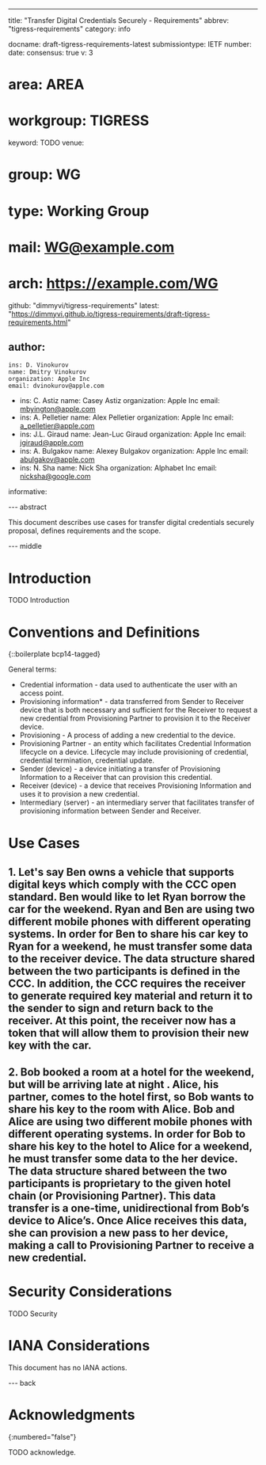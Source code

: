---

title: "Transfer Digital Credentials Securely - Requirements"
abbrev: "tigress-requirements"
category: info

docname: draft-tigress-requirements-latest
submissiontype: IETF
number:
date:
consensus: true
v: 3
# area: AREA
# workgroup: TIGRESS
keyword: TODO
venue:
#  group: WG
#  type: Working Group
#  mail: WG@example.com
#  arch: https://example.com/WG
  github: "dimmyvi/tigress-requirements"
  latest: "https://dimmyvi.github.io/tigress-requirements/draft-tigress-requirements.html"

author:
 -
    ins: D. Vinokurov
    name: Dmitry Vinokurov
    organization: Apple Inc
    email: dvinokurov@apple.com
 -
    ins: C. Astiz
    name: Casey Astiz
    organization: Apple Inc
    email: mbyington@apple.com
 -
    ins: A. Pelletier
    name: Alex Pelletier
    organization: Apple Inc
    email: a_pelletier@apple.com
 -
    ins: J.L. Giraud
    name: Jean-Luc Giraud
    organization: Apple Inc
    email: jgiraud@apple.com
 -
    ins: A. Bulgakov
    name: Alexey Bulgakov
    organization: Apple Inc
    email: abulgakov@apple.com
 -
    ins: N. Sha
    name: Nick Sha
    organization: Alphabet Inc
    email: nicksha@google.com


informative:


--- abstract

This document describes use cases for transfer digital credentials securely proposal, defines requirements and the scope.


--- middle

# Introduction

TODO Introduction


# Conventions and Definitions

{::boilerplate bcp14-tagged}

General terms:

- Credential information - data used to authenticate the user with an access point.
- Provisioning information* - data transferred from Sender to Receiver device that is both necessary and sufficient for the Receiver to request a new credential from Provisioning Partner to provision it to the Receiver device.
- Provisioning - A process of adding a new credential to the device.
- Provisioning Partner - an entity which facilitates Credential Information lifecycle on a device. Lifecycle may include provisioning of credential, credential termination, credential update.
- Sender (device) - a device initiating a transfer of Provisioning Information to a Receiver that can provision this credential.
- Receiver (device) - a device that receives Provisioning Information and uses it to provision a new credential.
- Intermediary (server) - an intermediary server that facilitates transfer of provisioning information between Sender and Receiver.

# Use Cases

## 1. Let's say Ben owns a vehicle that supports digital keys which comply with the CCC open standard. Ben would like to let Ryan borrow the car for the weekend. Ryan and Ben are using two different mobile phones with different operating systems. In order for Ben to share his car key to Ryan for a weekend, he must transfer some data to the receiver device. The data structure shared between the two participants is defined in the CCC. In addition, the CCC requires the receiver to generate required key material and return it to the sender to sign and return back to the receiver. At this point, the receiver now has a token that will allow them to provision their new key with the car.

## 2. Bob booked a room at a hotel for the weekend, but will be arriving late at night . Alice, his partner, comes to the hotel first, so Bob wants to share his key to the room with Alice. Bob and Alice are using two different mobile phones with different operating systems. In order for Bob to share his key to the hotel to Alice for a weekend, he must transfer some data to the her device. The data structure shared between the two participants is proprietary to the given hotel chain (or Provisioning Partner). This data transfer is a one-time, unidirectional from Bob’s device to Alice’s. Once Alice receives this data, she can provision a new pass to her device, making a call to Provisioning Partner to receive a new credential.

# Security Considerations

TODO Security


# IANA Considerations

This document has no IANA actions.


--- back

# Acknowledgments
{:numbered="false"}

TODO acknowledge.
